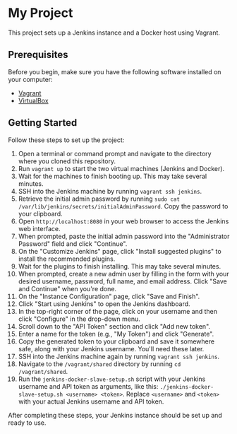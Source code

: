 # My Project

This project sets up a Jenkins instance and a Docker host using Vagrant.

## Prerequisites

Before you begin, make sure you have the following software installed on your computer:

- [Vagrant](https://www.vagrantup.com/downloads.html)
- [VirtualBox](https://www.virtualbox.org/wiki/Downloads)

## Getting Started

Follow these steps to set up the project:

1. Open a terminal or command prompt and navigate to the directory where you cloned this repository.
2. Run `vagrant up` to start the two virtual machines (Jenkins and Docker).
3. Wait for the machines to finish booting up. This may take several minutes.
4. SSH into the Jenkins machine by running `vagrant ssh jenkins`.
5. Retrieve the initial admin password by running `sudo cat /var/lib/jenkins/secrets/initialAdminPassword`. Copy the password to your clipboard.
6. Open `http://localhost:8080` in your web browser to access the Jenkins web interface.
7. When prompted, paste the initial admin password into the "Administrator Password" field and click "Continue".
8. On the "Customize Jenkins" page, click "Install suggested plugins" to install the recommended plugins.
9. Wait for the plugins to finish installing. This may take several minutes.
10. When prompted, create a new admin user by filling in the form with your desired username, password, full name, and email address. Click "Save and Continue" when you're done.
11. On the "Instance Configuration" page, click "Save and Finish".
12. Click "Start using Jenkins" to open the Jenkins dashboard.
13. In the top-right corner of the page, click on your username and then click "Configure" in the drop-down menu.
14. Scroll down to the "API Token" section and click "Add new token".
15. Enter a name for the token (e.g., "My Token") and click "Generate".
16. Copy the generated token to your clipboard and save it somewhere safe, along with your Jenkins username. You'll need these later.
17. SSH into the Jenkins machine again by running `vagrant ssh jenkins`.
18. Navigate to the `/vagrant/shared` directory by running `cd /vagrant/shared`.
19. Run the `jenkins-docker-slave-setup.sh` script with your Jenkins username and API token as arguments, like this: `./jenkins-docker-slave-setup.sh <username> <token>`. Replace `<username>` and `<token>` with your actual Jenkins username and API token.

After completing these steps, your Jenkins instance should be set up and ready to use.

